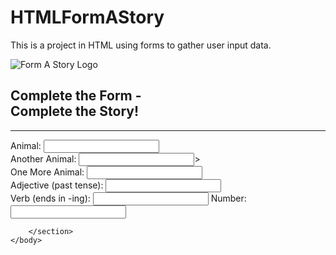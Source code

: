 # HTMLFormAStory
This is a project in HTML using forms to gather user input data.
<!DOCTYPE.html>
<html>
    <head>
        <meta charset="utf-8">
        <link rel="stylesheet" href="style.css">
        <link href="https://fonts.googleapis.com/css?family=Open+Sans" rel="stylesheet">
        <title>Form a Story</title>
    </head>
    <body>
        <section id="top">
            <img src="ttps://content.codecademy.com/courses/learn-html-forms/formAStoryLogo.svg" alt="Form A Story Logo">
        </section>
        <section id="main">
            <h1>Complete the Form -<br>Complete the Story!</h1>
            <hr>
            <form action="story.html" method="GET">
                <label for="animal-1">Animal:</label>
                <input id="animal-1" name="animal-1" type="text" required>
                <br>
                <label for="animal-2">Another Animal:</label>
                <input id="animal-2" name="animal-2" type="text" required>>
                <br>
                <label for="animal-3">One More Animal:</label>
                <input id="animal-3" name="animal-3" type="text" required>
                <br>
                <label for="adj-1">Adjective (past tense):</label>
                <input id="adj-1" name="adj-1" type="text" required>
                <br>
                <label for="verb-1">Verb (ends in -ing):</label>
                <input id="verb-1" name="verb-1" type="text" required>
                <label for="num-1">Number:</label>
                <input id="num-1" name="num-1" type="number" required>
                <br>
            </form>

        </section>
    </body>
</html>